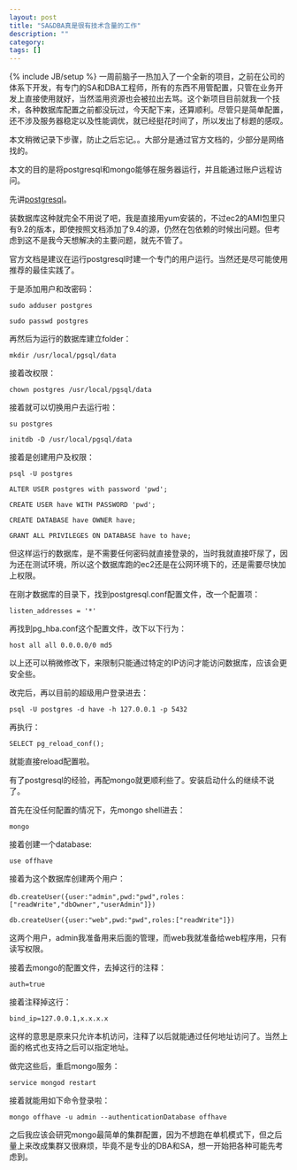 ```yaml
---
layout: post
title: "SA&DBA真是很有技术含量的工作"
description: ""
category: 
tags: []
---
```

{% include JB/setup %}
一周前脑子一热加入了一个全新的项目，之前在公司的体系下开发，有专门的SA和DBA工程师，所有的东西不用管配置，只管在业务开发上直接使用就好，当然滥用资源也会被拉出去骂。这个新项目目前就我一个技术，各种数据库配置之前都没玩过，今天配下来，还算顺利。尽管只是简单配置，还不涉及服务器稳定以及性能调优，就已经挺花时间了，所以发出了标题的感叹。

本文稍微记录下步骤，防止之后忘记。。大部分是通过官方文档的，少部分是网络找的。

本文的目的是将postgresql和mongo能够在服务器运行，并且能通过账户远程访问。

先讲[postgresql](http://www.postgresql.org)。

装数据库这种就完全不用说了吧，我是直接用yum安装的，不过ec2的AMI包里只有9.2的版本，即使按照文档添加了9.4的源，仍然在包依赖的时候出问题。但考虑到这不是我今天想解决的主要问题，就先不管了。

官方文档是建议在运行postgresql时建一个专门的用户运行。当然还是尽可能使用推荐的最佳实践了。

于是添加用户和改密码：

`sudo adduser postgres`

`sudo passwd postgres`


再然后为运行的数据库建立folder：

`mkdir /usr/local/pgsql/data`

接着改权限：

`chown postgres /usr/local/pgsql/data`

接着就可以切换用户去运行啦：

`su postgres`

`initdb -D /usr/local/pgsql/data`

接着是创建用户及权限：

`psql -U postgres`

`ALTER USER postgres with password 'pwd';`

`CREATE USER have WITH PASSWORD 'pwd';`

`CREATE DATABASE have OWNER have;`

`GRANT ALL PRIVILEGES ON DATABASE have to have;`

但这样运行的数据库，是不需要任何密码就直接登录的，当时我就直接吓尿了，因为还在测试环境，所以这个数据库跑的ec2还是在公网环境下的，还是需要尽快加上权限。

在刚才数据库的目录下，找到postgresql.conf配置文件，改一个配置项：

`listen_addresses = '*'`

再找到pg_hba.conf这个配置文件，改下以下行为：

`host all all 0.0.0.0/0 md5`

以上还可以稍微修改下，来限制只能通过特定的IP访问才能访问数据库，应该会更安全些。

改完后，再以目前的超级用户登录进去：

`psql -U postgres -d have -h 127.0.0.1 -p 5432`

再执行：

`SELECT pg_reload_conf();`

就能直接reload配置啦。

有了postgresql的经验，再配mongo就更顺利些了。安装启动什么的继续不说了。

首先在没任何配置的情况下，先mongo shell进去：

`mongo`

接着创建一个database:

`use offhave`

接着为这个数据库创建两个用户：

`db.createUser({user:"admin",pwd:"pwd",roles：["readWrite","dbOwner","userAdmin"]})`

`db.createUser({user:"web",pwd:"pwd",roles:["readWrite"]})`

这两个用户，admin我准备用来后面的管理，而web我就准备给web程序用，只有读写权限。

接着去mongo的配置文件，去掉这行的注释：

`auth=true`

接着注释掉这行：

`bind_ip=127.0.0.1,x.x.x.x`

这样的意思是原来只允许本机访问，注释了以后就能通过任何地址访问了。当然上面的格式也支持之后可以指定地址。

做完这些后，重启mongo服务：

`service mongod restart`

接着就能用如下命令登录啦：

`mongo offhave -u admin --authenticationDatabase offhave`


之后我应该会研究mongo最简单的集群配置，因为不想跑在单机模式下，但之后量上来改成集群又很麻烦，毕竟不是专业的DBA和SA，想一开始把各种可能先考虑到。

